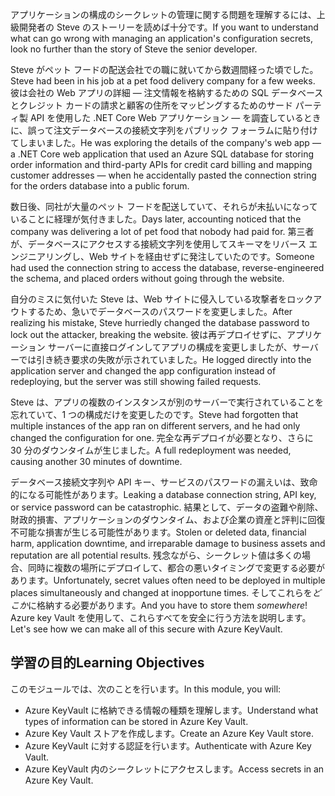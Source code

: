 <span data-ttu-id="c24a4-101">アプリケーションの構成のシークレットの管理に関する問題を理解するには、上級開発者の Steve のストーリーを読めば十分です。</span><span class="sxs-lookup"><span data-stu-id="c24a4-101">If you want to understand what can go wrong with managing an application's configuration secrets, look no further than the story of Steve the senior developer.</span></span>

<span data-ttu-id="c24a4-102">Steve がペット フードの配送会社での職に就いてから数週間経った頃でした。</span><span class="sxs-lookup"><span data-stu-id="c24a4-102">Steve had been in his job at a pet food delivery company for a few weeks.</span></span> <span data-ttu-id="c24a4-103">彼は会社の Web アプリの詳細 &mdash; 注文情報を格納するための SQL データベースとクレジット カードの請求と顧客の住所をマッピングするためのサード パーティ製 API を使用した .NET Core Web アプリケーション &mdash; を調査しているときに、誤って注文データベースの接続文字列をパブリック フォーラムに貼り付けてしまいました。</span><span class="sxs-lookup"><span data-stu-id="c24a4-103">He was exploring the details of the company's web app &mdash; a .NET Core web application that used an Azure SQL database for storing order information and third-party APIs for credit card billing and mapping customer addresses &mdash; when he accidentally pasted the connection string for the orders database into a public forum.</span></span>

<span data-ttu-id="c24a4-104">数日後、同社が大量のペット フードを配送していて、それらが未払いになっていることに経理が気付きました。</span><span class="sxs-lookup"><span data-stu-id="c24a4-104">Days later, accounting noticed that the company was delivering a lot of pet food that nobody had paid for.</span></span> <span data-ttu-id="c24a4-105">第三者が、データベースにアクセスする接続文字列を使用してスキーマをリバース エンジニアリングし、Web サイトを経由せずに発注していたのです。</span><span class="sxs-lookup"><span data-stu-id="c24a4-105">Someone had used the connection string to access the database, reverse-engineered the schema, and placed orders without going through the website.</span></span>

<span data-ttu-id="c24a4-106">自分のミスに気付いた Steve は、Web サイトに侵入している攻撃者をロックアウトするため、急いでデータベースのパスワードを変更しました。</span><span class="sxs-lookup"><span data-stu-id="c24a4-106">After realizing his mistake, Steve hurriedly changed the database password to lock out the attacker, breaking the website.</span></span> <span data-ttu-id="c24a4-107">彼は再デプロイせずに、アプリケーション サーバーに直接ログインしてアプリの構成を変更しましたが、サーバーでは引き続き要求の失敗が示されていました。</span><span class="sxs-lookup"><span data-stu-id="c24a4-107">He logged directly into the application server and changed the app configuration instead of redeploying, but the server was still showing failed requests.</span></span>

<span data-ttu-id="c24a4-108">Steve は、アプリの複数のインスタンスが別のサーバーで実行されていることを忘れていて、1 つの構成だけを変更したのです。</span><span class="sxs-lookup"><span data-stu-id="c24a4-108">Steve had forgotten that multiple instances of the app ran on different servers, and he had only changed the configuration for one.</span></span> <span data-ttu-id="c24a4-109">完全な再デプロイが必要となり、さらに 30 分のダウンタイムが生じました。</span><span class="sxs-lookup"><span data-stu-id="c24a4-109">A full redeployment was needed, causing another 30 minutes of downtime.</span></span>

<span data-ttu-id="c24a4-110">データベース接続文字列や API キー、サービスのパスワードの漏えいは、致命的になる可能性があります。</span><span class="sxs-lookup"><span data-stu-id="c24a4-110">Leaking a database connection string, API key, or service password can be catastrophic.</span></span> <span data-ttu-id="c24a4-111">結果として、データの盗難や削除、財政的損害、アプリケーションのダウンタイム、および企業の資産と評判に回復不可能な損害が生じる可能性があります。</span><span class="sxs-lookup"><span data-stu-id="c24a4-111">Stolen or deleted data, financial harm, application downtime, and irreparable damage to business assets and reputation are all potential results.</span></span> <span data-ttu-id="c24a4-112">残念ながら、シークレット値は多くの場合、同時に複数の場所にデプロイして、都合の悪いタイミングで変更する必要があります。</span><span class="sxs-lookup"><span data-stu-id="c24a4-112">Unfortunately, secret values often need to be deployed in multiple places simultaneously and changed at inopportune times.</span></span> <span data-ttu-id="c24a4-113">そしてこれらを*どこか*に格納する必要があります。</span><span class="sxs-lookup"><span data-stu-id="c24a4-113">And you have to store them *somewhere*!</span></span> <span data-ttu-id="c24a4-114">Azure key Vault を使用して、これらすべてを安全に行う方法を説明します。</span><span class="sxs-lookup"><span data-stu-id="c24a4-114">Let's see how we can make all of this secure with Azure KeyVault.</span></span>

## <a name="learning-objectives"></a><span data-ttu-id="c24a4-115">学習の目的</span><span class="sxs-lookup"><span data-stu-id="c24a4-115">Learning Objectives</span></span>
<span data-ttu-id="c24a4-116">このモジュールでは、次のことを行います。</span><span class="sxs-lookup"><span data-stu-id="c24a4-116">In this module, you will:</span></span>

- <span data-ttu-id="c24a4-117">Azure KeyVault に格納できる情報の種類を理解します。</span><span class="sxs-lookup"><span data-stu-id="c24a4-117">Understand what types of information can be stored in Azure Key Vault.</span></span>
- <span data-ttu-id="c24a4-118">Azure Key Vault ストアを作成します。</span><span class="sxs-lookup"><span data-stu-id="c24a4-118">Create an Azure Key Vault store.</span></span>
- <span data-ttu-id="c24a4-119">Azure KeyVault に対する認証を行います。</span><span class="sxs-lookup"><span data-stu-id="c24a4-119">Authenticate with Azure Key Vault.</span></span>
- <span data-ttu-id="c24a4-120">Azure KeyVault 内のシークレットにアクセスします。</span><span class="sxs-lookup"><span data-stu-id="c24a4-120">Access secrets in an Azure Key Vault.</span></span>